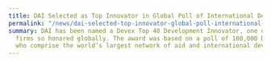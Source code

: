```yaml
---
title: DAI Selected as Top Innovator in Global Poll of International Development Professionals
permalink: "/news/dai-selected-top-innovator-global-poll-international-development"
summary: DAI has been named a Devex Top 40 Development Innovator, one of only 10 consulting
  firms so honored globally. The award was based on a poll of 100,000 Devex members,
  who comprise the world’s largest network of aid and international development professionals.
---
```


